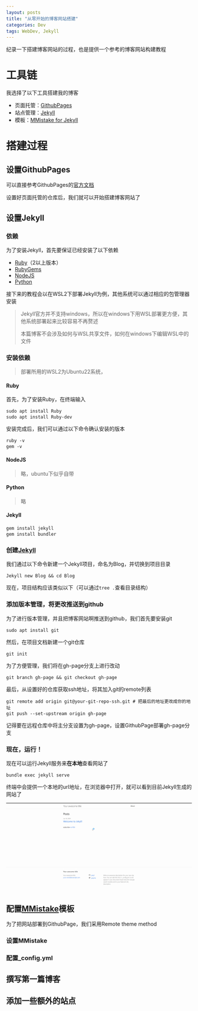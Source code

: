 ```yaml
---
layout: posts
title: "从零开始的博客网站搭建"
categories: Dev
tags: WebDev, Jekyll
---
```


纪录一下搭建博客网站的过程，也是提供一个参考的博客网站构建教程

# 工具链

我选择了以下工具搭建我的博客

* 页面托管：[GithubPages](https://docs.github.com/zh/pages/getting-started-with-github-pages)
* 站点管理：[Jekyll](https://jekyllcn.com/docs/home/)
* 模板：[MMistake for Jekyll](https://github.com/mmistakes/minimal-mistakes)

# 搭建过程

## 设置GithubPages

可以直接参考GithubPages的[官方文档](https://docs.github.com/zh/pages/getting-started-with-github-pages/creating-a-github-pages-site)

设置好页面托管的仓库后，我们就可以开始搭建博客网站了

## 设置Jekyll

### 依赖

为了安装Jekyll，首先要保证已经安装了以下依赖

* [Ruby](https://www.ruby-lang.org/en/downloads/)（2以上版本）
* [RubyGems](https://rubygems.org/pages/download)
* [NodeJS](https://nodejs.org/en)
* [Python](https://www.python.org/downloads/)

接下来的教程会以在WSL2下部署Jekyll为例，其他系统可以通过相应的包管理器安装

> Jekyll官方并不支持windows，所以在windows下用WSL部署更方便，其他系统部署起来比较容易不再赘述
>
> 本篇博客不会涉及如何与WSL共享文件，如何在windows下编辑WSL中的文件

### 安装依赖

> 部署所用的WSL2为Ubuntu22系统，

#### Ruby

首先，为了安装Ruby，在终端输入

```
sudo apt install Ruby
sudo apt install Ruby-dev
```

安装完成后，我们可以通过以下命令确认安装的版本

```
ruby -v
gem -v
```

#### NodeJS

> 略，ubuntu下似乎自带

#### Python

> 略

#### Jekyll

```
gem install jekyll
gem install bundler
```

### 创建[Jekyll](https://jekyllcn.com/docs/quickstart/)

我们通过以下命令新建一个Jekyll项目，命名为Blog，并切换到项目目录

```
Jekyll new Blog && cd Blog
```

现在，项目结构应该类似以下（可以通过`tree .`查看目录结构）

### 添加版本管理，将更改推送到github

为了进行版本管理，并且把博客网站啊推送到github，我们首先要安装git

```
sudo apt install git
```

然后，在项目文档新建一个git仓库

```
git init
```

为了方便管理，我们将在gh-page分支上进行改动

```
git branch gh-page && git checkout gh-page
```

最后，从设置好的仓库获取ssh地址，将其加入git的remote列表

```
git remote add origin git@your-git-repo-ssh.git # 把最后的地址更改成你的地址
git push --set-upstream origin gh-page
```

记得要在远程仓库中将主分支设置为gh-page，设置GithubPage部署gh-page分支

### 现在，运行！

现在可以运行Jekyll服务来**在本地**查看网站了

```
bundle exec jekyll serve
```

终端中会提供一个本地的url地址，在浏览器中打开，就可以看到目前Jekyll生成的网站了

![Jekyll生成结果](/Assets/2024-06-15-如何搭建你的博客网站/mainpage.png)

## 配置[MMistake](https://mmistakes.github.io/minimal-mistakes/docs/quick-start-guide/)模板

为了把网站部署到GithubPage，我们采用Remote theme method

### 设置MMistake



### 配置_config.yml



## 撰写第一篇博客



## 添加一些额外的站点
